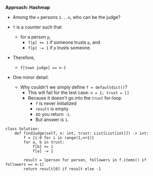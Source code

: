 **Approach: Hashmap**
* Among the `n` persons `1...n`, who can be the judge?
* `f` is a counter such that
	* for a person `p`,
		* `f[p] += 1` if someone trusts `p`, and
		* `f[p] -= 1` if `p` trusts someone.
* Therefore,
	* `f[town judge] == n-1`

* One minor detail:
	* Why couldn't we simply define `f = defaultdict()`?
		* This will fail for the test case: `n = 1; trust = []`
		* Because it doesn't go into the `trust` for-loop
			* `f` is never initialized
			* `result` is empty
			* so you return `-1`.
			* But answer is `1`.
```
class Solution:
    def findJudge(self, n: int, trust: List[List[int]]) -> int:
        f = {i:0 for i in range(1,n+1)}
        for a, b in trust:
            f[b] += 1
            f[a] -= 1

        result = [person for person, followers in f.items() if followers == n-1]
        return result[0] if result else -1
```
